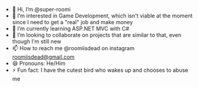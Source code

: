 - 👋 Hi, I’m @super-roomi
- 👀 I’m interested in Game Development, which isn't viable at the moment since I need to get a "real" job and make money
- 🌱 I’m currently learning ASP.NET MVC with C#
- 💞️ I’m looking to collaborate on projects that are similar to that, even though I'm still new
- 📫 How to reach me @roomiisdead on instagram roomiisdead@gmail.com
- 😄 Pronouns: He/Him
- ⚡ Fun fact: I have the cutest bird who wakes up and chooses to abuse me

<!---
super-roomi/super-roomi is a ✨ special ✨ repository because its `README.md` (this file) appears on your GitHub profile.
You can click the Preview link to take a look at your changes.
--->
